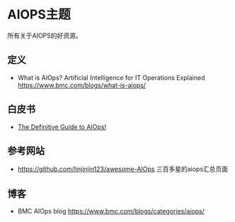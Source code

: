 # AIOPS主题


所有关于AIOPS的好资源。

## 定义

* What is AIOps? Artificial Intelligence for IT Operations Explained https://www.bmc.com/blogs/what-is-aiops/

## 白皮书

* [The Definitive Guide to AIOps!](wp/the-definitive-guide-to-aiops-by-ca.md)

## 参考网站

* https://github.com/linjinjin123/awesome-AIOps 三百多星的aiops汇总页面

## 博客

* BMC AIOps blog https://www.bmc.com/blogs/categories/aiops/

